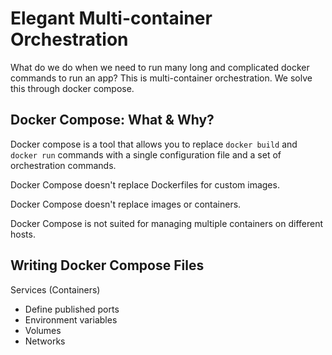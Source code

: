 # Elegant Multi-container Orchestration

What do we do when we need to run many long and complicated docker commands to 
run an app? This is multi-container orchestration. We solve this through docker 
compose.


## Docker Compose: What & Why?

Docker compose is a tool that allows you to replace `docker build` and 
`docker run` commands with a single configuration file and a set of 
orchestration commands.

Docker Compose doesn't replace Dockerfiles for custom images.

Docker Compose doesn't replace images or containers.

Docker Compose is not suited for managing multiple containers on different hosts.


## Writing Docker Compose Files

Services (Containers)
* Define published ports
* Environment variables
* Volumes
* Networks
